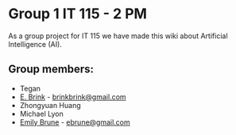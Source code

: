 # Group 1 IT 115 - 2 PM 

As a group project for IT 115 we have made this wiki about Artificial Intelligence (AI).

## Group members: 
- Tegan 
- [E. Brink](https://www.linkedin.com/in/eebrink/) - brinkbrink@gmail.com
- Zhongyuan Huang
- Michael Lyon
- [Emily Brune](https://www.linkedin.com/in/emilybrune/) - ebrune@gmail.com

